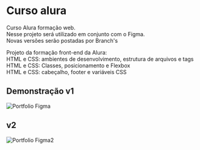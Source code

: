 # Curso alura

Curso Alura formação web.<br>
Nesse projeto será utilizado em conjunto com o Figma.<br>
Novas versões serão postadas por Branch's

Projeto da formação front-end da Alura:<br>
HTML e CSS: ambientes de desenvolvimento, estrutura de arquivos e tags<br>
HTML e CSS: Classes, posicionamento e Flexbox<br>
HTML e CSS: cabeçalho, footer e variáveis CSS<br>

## Demonstração v1

![Portfolio Figma](https://i.imgur.com/Jpoi6eJ.png)

## v2

![Portfolio Figma2](https://i.imgur.com/EqhEzMo.png)
